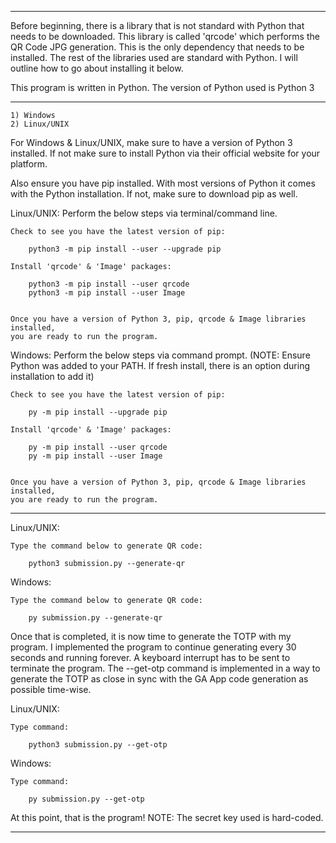 **************************************************************************************

Before beginning, there is a library that is not standard with Python that needs to be 
downloaded. This library is called 'qrcode' which performs the QR Code JPG generation.
This is the only dependency that needs to be installed. The rest of the libraries used 
are standard with Python. I will outline how to go about installing it below.

This program is written in Python. The version of Python used is Python 3

**************************************************************************************
    
    1) Windows
    2) Linux/UNIX

For Windows & Linux/UNIX, make sure to have a version of Python 3 installed. If not make sure to install
Python via their official website for your platform.

Also ensure you have pip installed. With most versions of Python it comes with the Python installation. If 
not, make sure to download pip as well.


Linux/UNIX:
    Perform the below steps via terminal/command line.

    Check to see you have the latest version of pip:

        python3 -m pip install --user --upgrade pip

    Install 'qrcode' & 'Image' packages:

        python3 -m pip install --user qrcode
        python3 -m pip install --user Image

    
    Once you have a version of Python 3, pip, qrcode & Image libraries installed, 
    you are ready to run the program.

    
Windows:
    Perform the below steps via command prompt. (NOTE: Ensure Python was added to your PATH. If fresh 
    install, there is an option during installation to add it)

    Check to see you have the latest version of pip:

        py -m pip install --upgrade pip

    Install 'qrcode' & 'Image' packages:

        py -m pip install --user qrcode
        py -m pip install --user Image

    
    Once you have a version of Python 3, pip, qrcode & Image libraries installed, 
    you are ready to run the program.


**************************************************************************************

Linux/UNIX:

    Type the command below to generate QR code:

        python3 submission.py --generate-qr

Windows:

    Type the command below to generate QR code:

        py submission.py --generate-qr


Once that is completed, it is now time to generate the TOTP with my program. I implemented the program
to continue generating every 30 seconds and running forever. A keyboard interrupt has to be sent
to terminate the program. The --get-otp command is implemented in a way to generate the TOTP as close
in sync with the GA App code generation as possible time-wise.

Linux/UNIX:

    Type command:

        python3 submission.py --get-otp

Windows:

    Type command:

        py submission.py --get-otp



At this point, that is the program! NOTE: The secret key used is hard-coded.

**************************************************************************************
